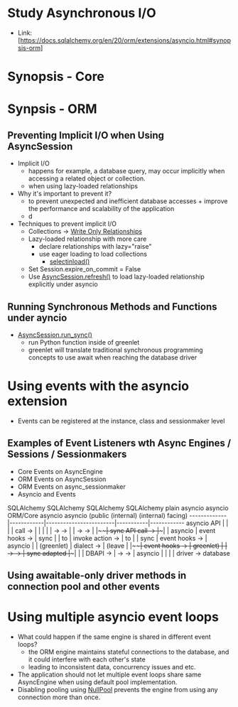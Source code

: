 # Study Asynchronous I/O
* Link: [https://docs.sqlalchemy.org/en/20/orm/extensions/asyncio.html#synopsis-orm]

# Synopsis - Core
# Synpsis - ORM
## Preventing Implicit I/O when Using AsyncSession
- Implicit I/O
  - happens for example, a database query, may occur implicitly when accessing a related object or collection.
  - when using lazy-loaded relationships
- Why it's important to prevent it?
  - to prevent unexpected and inefficient database accesses + improve the performance and scalability of the application
  - d
- Techniques to prevent implicit I/O
  - Collections -> [Write Only Relationships](https://docs.sqlalchemy.org/en/20/orm/large_collections.html#write-only-relationship)
  - Lazy-loaded relationship with more care
    - declare relationships with lazy="raise"
    - use eager loading to load collections
      - [selectinload()](https://docs.sqlalchemy.org/en/20/orm/queryguide/relationships.html#sqlalchemy.orm.selectinload)
  - Set Session.expire_on_commit = False
  - Use [AsyncSession.refresh()](https://docs.sqlalchemy.org/en/20/orm/extensions/asyncio.html#sqlalchemy.ext.asyncio.AsyncSession.refresh) to load lazy-loaded relationship explicitly under asyncio
  
## Running Synchronous Methods and Functions under ayncio
- [AsyncSession.run_sync()](https://docs.sqlalchemy.org/en/20/orm/extensions/asyncio.html#sqlalchemy.ext.asyncio.AsyncSession.run_sync)
  - run Python function inside of greenlet
  - greenlet will translate traditional synchronous programming concepts to use await when reaching the database driver
# Using events with the asyncio extension
- Events can be registered at the instance, class and sessionmaker level
## Examples of Event Listeners wth Async Engines / Sessions / Sessionmakers
- Core Events on AsyncEngine
- ORM Events on AsyncSession
- ORM Events on async_sessionmaker
- Asyncio and Events

 SQLAlchemy    SQLAlchemy        SQLAlchemy          SQLAlchemy   plain
  asyncio      asyncio           ORM/Core            asyncio      asyncio
  (public      (internal)                            (internal)
  facing)
-------------|------------|------------------------|-----------|------------
asyncio API  |            |                        |           |
call  ->     |            |                        |           |
             |  ->  ->    |                        |  ->  ->   |
             |~~~~~~~~~~~~| sync API call ->       |~~~~~~~~~~~|
             | asyncio    |  event hooks ->        | sync      |
             | to         |   invoke action ->     | to        |
             | sync       |    event hooks ->      | asyncio   |
             | (greenlet) |     dialect ->         | (leave    |
             |~~~~~~~~~~~~|      event hooks ->    | greenlet) |
             |  ->  ->    |       sync adapted     |~~~~~~~~~~~|
             |            |               DBAPI -> |  ->  ->   | asyncio
             |            |                        |           | driver -> database

## Using awaitable-only driver methods in connection pool and other events
# Using multiple asyncio event loops
- What could happen if the same engine is shared in different event loops?
  - the ORM engine maintains stateful connections to the database, and it could interfere with each other's state
  - leading to inconsistent data, concurrency issues and etc.
- The application should not let multiple event loops share same AsyncEngine when using default pool implementation.
- Disabling pooling using [NullPool](https://docs.sqlalchemy.org/en/20/core/pooling.html#sqlalchemy.pool.NullPool) prevents the engine from using any connection more than once.
